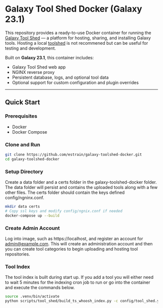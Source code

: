 # Galaxy Tool Shed Docker (Galaxy 23.1)

This repository provides a ready-to-use Docker container for running the [Galaxy Tool Shed](https://galaxyproject.org/toolshed/) — a platform for hosting, sharing, and installing Galaxy tools. Hosting a local [toolshed](https://galaxyproject.org/toolshed/hosting-a-local-toolshed/) is not recommened but can be useful for testing and development.

Built on **Galaxy 23.1**, this container includes:
- Galaxy Tool Shed web app
- NGINX reverse proxy
- Persistent database, logs, and optional tool data
- Optional support for custom configuration and plugin overrides

---

## Quick Start

### Prerequisites
- Docker
- Docker Compose

### Clone and Run

```bash
git clone https://github.com/estrain/galaxy-toolshed-docker.git
cd galaxy-toolshed-docker
```
### Setup Directory
Create a data folder and a certs folder in the galaxy-toolshed-docker folder. The data folder will persist and contains the uploaded tools along with a few other files. The certs folder should contain the keys defined config/ngninx.conf.

```bash
mkdir data certs
# Copy ssl keys and modify config/ngnix.conf if needed
docker-compose up --build
```
### Create Admin Account
Log into image, such as https://localhost, and register an account for admin@example.com. This will create an administration account and then you can create tool categories to begin uploading and hosting tool repositories.

### Tool Index
The tool index is built during start up.  If you add a tool you will either need to wait 5 minutes for the indexing cron job to run or go into the container and execute the commands below.

```bash
source .venv/bin/activate
python scripts/tool_shed/build_ts_whoosh_index.py -c config/tool_shed.yml --config-section tool_shed -d
```

